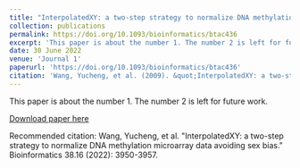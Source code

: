 ```yaml
---
title: "InterpolatedXY: a two-step strategy to normalize DNA methylation microarray data avoiding sex bias"
collection: publications
permalink: https://doi.org/10.1093/bioinformatics/btac436
excerpt: 'This paper is about the number 1. The number 2 is left for future work.'
date: 30 June 2022
venue: 'Journal 1'
paperurl: 'https://doi.org/10.1093/bioinformatics/btac436'
citation: 'Wang, Yucheng, et al. (2009). &quot;InterpolatedXY: a two-step strategy to normalize DNA methylation microarray data avoiding sex bias.&quot; <i>Bioinformatics</i>. 38.16 (2022): 3950-3957.'
---
```

This paper is about the number 1. The number 2 is left for future work.

[Download paper here](https://doi.org/10.1093/bioinformatics/btac436)

Recommended citation: Wang, Yucheng, et al. "InterpolatedXY: a two-step strategy to normalize DNA methylation microarray data avoiding sex bias." Bioinformatics 38.16 (2022): 3950-3957.
